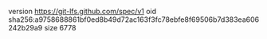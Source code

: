 version https://git-lfs.github.com/spec/v1
oid sha256:a9758688861bf0ed8b49d72ac163f3fc78ebfe8f69506b7d383ea606242b29a9
size 6778
